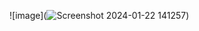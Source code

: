 ![image](![Screenshot 2024-01-22 141257](https://github.com/Akankshg-ByteWizard/Exploratory-Data-Analysis/assets/45911434/29d62a64-6e12-41a6-ae21-5ba5c22a8a8e))
